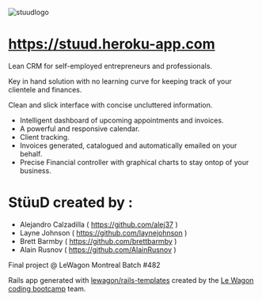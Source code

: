 ![stuudlogo](https://user-images.githubusercontent.com/71734708/100818468-36e88680-3418-11eb-9585-9de6f38757c1.png)

# https://stuud.heroku-app.com

Lean CRM for self-employed entrepreneurs and professionals.

Key in hand solution with no learning curve for keeping track of your clientele and finances.

Clean and slick interface with concise uncluttered information.

- Intelligent dashboard of upcoming appointments and invoices.
- A powerful and responsive calendar.
- Client tracking.
- Invoices generated, catalogued and automatically emailed on your behalf.
- Precise Financial controller with graphical charts to stay ontop of your business.


# StüuD created by :
- Alejandro Calzadilla ( https://github.com/alej37 )
- Layne Johnson ( https://github.com/laynejohnson )
- Brett Barmby ( https://github.com/brettbarmby )
- Alain Rusnov ( https://github.com/AlainRusnov )

Final project @ LeWagon Montreal Batch #482

Rails app generated with [lewagon/rails-templates](https://github.com/lewagon/rails-templates)
created by the [Le Wagon coding bootcamp](https://www.lewagon.com) team.
